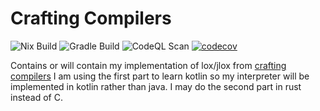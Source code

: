 # Crafting Compilers
![Nix Build](https://github.com/hennersz/crafting-compilers/actions/workflows/nix.yml/badge.svg)
![Gradle Build](https://github.com/hennersz/crafting-compilers/actions/workflows/gradle.yml/badge.svg)
![CodeQL Scan](https://github.com/hennersz/crafting-compilers/actions/workflows/codeql.yml/badge.svg)
[![codecov](https://codecov.io/github/hennersz/crafting-compilers/graph/badge.svg?token=jGzbDLhbB0)](https://codecov.io/github/hennersz/crafting-compilers)

Contains or will contain my implementation of lox/jlox from [crafting compilers](https://craftinginterpreters.com)
I am using the first part to learn kotlin so my interpreter will be implemented in kotlin rather than java.
I may do the second part in rust instead of C.